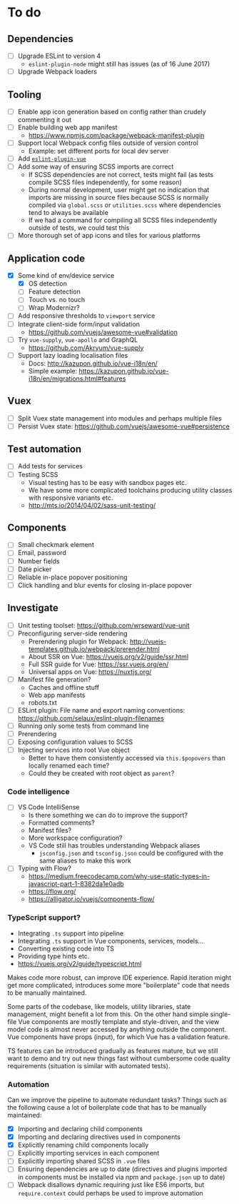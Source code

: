 
# To do

## Dependencies

- [ ] Upgrade ESLint to version 4
	- `eslint-plugin-node` might still has issues (as of 16 June 2017)
- [ ] Upgrade Webpack loaders

## Tooling

- [ ] Enable app icon generation based on config rather than crudely commenting it out
- [ ] Enable building web app manifest
	- https://www.npmjs.com/package/webpack-manifest-plugin
- [ ] Support local Webpack config files outside of version control
	- Example: set different ports for local dev server
- [ ] Add [`eslint-plugin-vue`](https://github.com/vuejs/eslint-plugin-vue)
- [ ] Add some way of ensuring SCSS imports are correct
	- If SCSS dependencies are not correct, tests might fail (as tests compile SCSS files independently, for some reason)
	- During normal development, user might get no indication that imports are missing in source files because SCSS is normally compiled via `global.scss` or `utilities.scss` where dependencies tend to always be available
	- If we had a command for compiling all SCSS files independently outside of tests, we could test this
- [ ] More thorough set of app icons and tiles for various platforms

## Application code

- [x] Some kind of env/device service
	- [x] OS detection
	- [ ] Feature detection
	- [ ] Touch vs. no touch
	- [ ] Wrap Modernizr?
- [ ] Add responsive thresholds to `viewport` service
- [ ] Integrate client-side form/input validation
	- https://github.com/vuejs/awesome-vue#validation
- [ ] Try `vue-supply`, `vue-apollo` and GraphQL
	- https://github.com/Akryum/vue-supply
- [ ] Support lazy loading localisation files
	- Docs: http://kazupon.github.io/vue-i18n/en/
	- Simple example: https://kazupon.github.io/vue-i18n/en/migrations.html#features

## Vuex

- [ ] Split Vuex state management into modules and perhaps multiple files
- [ ] Persist Vuex state: https://github.com/vuejs/awesome-vue#persistence

## Test automation

- [ ] Add tests for services
- [ ] Testing SCSS
	- Visual testing has to be easy with sandbox pages etc.
	- We have some more complicated toolchains producing utility classes with responsive variants etc.
	- http://mts.io/2014/04/02/sass-unit-testing/

## Components

- [ ] Small checkmark element
- [ ] Email, password
- [ ] Number fields
- [ ] Date picker
- [ ] Reliable in-place popover positioning
- [ ] Click handling and blur events for closing in-place popover

## Investigate

- [ ] Unit testing toolset: https://github.com/wrseward/vue-unit
- [ ] Preconfiguring server-side rendering
	- Prerendering plugin for Webpack: http://vuejs-templates.github.io/webpack/prerender.html
	- About SSR on Vue: https://vuejs.org/v2/guide/ssr.html
	- Full SSR guide for Vue: https://ssr.vuejs.org/en/
	- Universal apps on Vue: https://nuxtjs.org/
- [ ] Manifest file generation?
	- Caches and offline stuff
	- Web app manifests
	- robots.txt
- [ ] ESLint plugin: File name and export naming conventions: https://github.com/selaux/eslint-plugin-filenames
- [ ] Running only some tests from command line
- [ ] Prerendering
- [ ] Exposing configuration values to SCSS
- [ ] Injecting services into root Vue object
	- Better to have them consistently accessed via `this.$popovers` than locally renamed each time?
	- Could they be created with root object as `parent`?

### Code intelligence

- [ ] VS Code IntelliSense
	- Is there something we can do to improve the support?
	- Formatted comments?
	- Manifest files?
	- More workspace configuration?
	- VS Code still has troubles understanding Webpack aliases
		- `jsconfig.json` and `tsconfig.json` could be configured with the same aliases to make this work
- [ ] Typing with Flow?
	- https://medium.freecodecamp.com/why-use-static-types-in-javascript-part-1-8382da1e0adb
	- https://flow.org/
	- https://alligator.io/vuejs/components-flow/

### TypeScript support?

- Integrating `.ts` support into pipeline
- Integrating `.ts` support in Vue components, services, models...
- Converting existing code into TS
- Providing type hints etc.
- https://vuejs.org/v2/guide/typescript.html

Makes code more robust, can improve IDE experience. Rapid iteration might get more complicated, introduces some more "boilerplate" code that needs to be manually maintained.

Some parts of the codebase, like models, utility libraries, state management, might benefit a lot from this. On the other hand simple single-file Vue components are mostly template and style-driven, and the view model code is almost never accessed by anything outside the component. Vue components have props (input), for which Vue has a validation feature.

TS features can be introduced gradually as features mature, but we still want to demo and try out new things fast without cumbersome code quality requirements (situation is similar with automated tests).

### Automation

Can we improve the pipeline to automate redundant tasks? Things such as the following cause a lot of boilerplate code that has to be manually maintained:

- [x] Importing and declaring child components
- [x] Importing and declaring directives used in components
- [x] Explicitly renaming child components locally
- [ ] Explicitly importing services in each component
- [ ] Explicitly importing shared SCSS in `.vue` files
- [ ] Ensuring dependencies are up to date (directives and plugins imported in components must be installed via npm and `package.json` up to date)
- [ ] Webpack disallows dynamic requiring just like ES6 imports, but `require.context` could perhaps be used to improve automation
